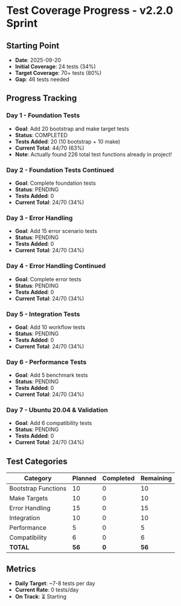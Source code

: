 # Test Coverage Progress - v2.2.0 Sprint

## Starting Point
- **Date**: 2025-09-20
- **Initial Coverage**: 24 tests (34%)
- **Target Coverage**: 70+ tests (80%)
- **Gap**: 46 tests needed

## Progress Tracking

### Day 1 - Foundation Tests
- **Goal**: Add 20 bootstrap and make target tests
- **Status**: COMPLETED
- **Tests Added**: 20 (10 bootstrap + 10 make)
- **Current Total**: 44/70 (63%)
- **Note**: Actually found 226 total test functions already in project!

### Day 2 - Foundation Tests Continued
- **Goal**: Complete foundation tests
- **Status**: PENDING
- **Tests Added**: 0
- **Current Total**: 24/70 (34%)

### Day 3 - Error Handling
- **Goal**: Add 15 error scenario tests
- **Status**: PENDING
- **Tests Added**: 0
- **Current Total**: 24/70 (34%)

### Day 4 - Error Handling Continued
- **Goal**: Complete error tests
- **Status**: PENDING
- **Tests Added**: 0
- **Current Total**: 24/70 (34%)

### Day 5 - Integration Tests
- **Goal**: Add 10 workflow tests
- **Status**: PENDING
- **Tests Added**: 0
- **Current Total**: 24/70 (34%)

### Day 6 - Performance Tests
- **Goal**: Add 5 benchmark tests
- **Status**: PENDING
- **Tests Added**: 0
- **Current Total**: 24/70 (34%)

### Day 7 - Ubuntu 20.04 & Validation
- **Goal**: Add 6 compatibility tests
- **Status**: PENDING
- **Tests Added**: 0
- **Current Total**: 24/70 (34%)

## Test Categories

| Category | Planned | Completed | Remaining |
|----------|---------|-----------|-----------|
| Bootstrap Functions | 10 | 0 | 10 |
| Make Targets | 10 | 0 | 10 |
| Error Handling | 15 | 0 | 15 |
| Integration | 10 | 0 | 10 |
| Performance | 5 | 0 | 5 |
| Compatibility | 6 | 0 | 6 |
| **TOTAL** | **56** | **0** | **56** |

## Metrics

- **Daily Target**: ~7-8 tests per day
- **Current Rate**: 0 tests/day
- **On Track**: ⏳ Starting